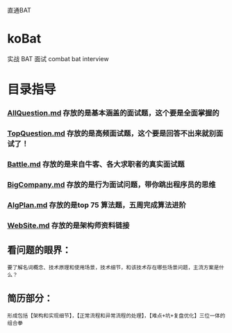 直通BAT
# koBat
实战 BAT 面试 combat bat interview 
# 目录指导

### [AllQuestion.md](AllQuestion.md) 存放的是基本涵盖的面试题，这个要是全面掌握的
### [TopQuestion.md](TopQuestion.md) 存放的是高频面试题，这个要是回答不出来就别面试了！
### [Battle.md](Battle.md) 存放的是来自牛客、各大求职者的真实面试题
### [BigCompany.md](BigCompany.md) 存放的是行为面试问题，带你跳出程序员的思维
###  [AlgPlan.md](AlgPlan.md) 存放的是top 75 算法题，五周完成算法进阶
###  [WebSite.md](WebSite.md) 存放的是架构师资料链接
## 看问题的眼界：
```
要了解名词概念、技术原理和使用场景，技术细节，和该技术存在哪些场景问题，主流方案是什么？
```

## 简历部分：
``` 
形成包括【架构和实现细节】，【正常流程和异常流程的处理】，【难点+坑+复盘优化】三位一体的组合拳
```


